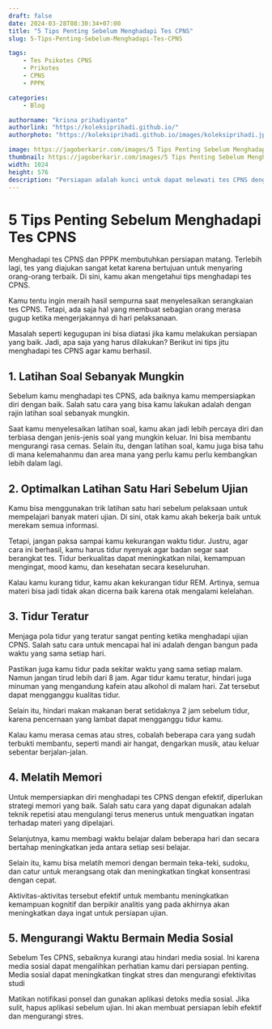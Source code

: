 ```yaml
---
draft: false
date: 2024-03-28T08:30:34+07:00
title: "5 Tips Penting Sebelum Menghadapi Tes CPNS"
slug: 5-Tips-Penting-Sebelum-Menghadapi-Tes-CPNS

tags:
    - Tes Psikotes CPNS
    - Prikotes
    - CPNS
    - PPPK

categories:
    - Blog

authorname: "krisna prihadiyanto"
authorlink: "https://koleksiprihadi.github.io/"
authorphoto: "https://koleksiprihadi.github.io/images/koleksiprihadi.jpeg"

image: https://jagoberkarir.com/images/5 Tips Penting Sebelum Menghadapi Tes CPNS.png
thumbnail: https://jagoberkarir.com/images/5 Tips Penting Sebelum Menghadapi Tes CPNS.png
width: 1024
height: 576
description: "Persiapan adalah kunci untuk dapat melewati tes CPNS dengan baik. Berikut ini beberapa tips yang perlu dioptimalkan sebelum menghadapi ujian."
---
```


# 5 Tips Penting Sebelum Menghadapi Tes CPNS

Menghadapi tes CPNS dan PPPK membutuhkan persiapan matang. Terlebih lagi, tes yang diajukan sangat ketat karena bertujuan untuk menyaring orang-orang terbaik. Di sini, kamu akan mengetahui tips menghadapi tes CPNS.

Kamu tentu ingin meraih hasil sempurna saat menyelesaikan serangkaian tes CPNS. Tetapi, ada saja hal yang membuat sebagian orang merasa gugup ketika mengerjakannya di hari pelaksanaan.

Masalah seperti kegugupan ini bisa diatasi jika kamu melakukan persiapan yang baik. Jadi, apa saja yang harus dilakukan? Berikut ini tips jitu menghadapi tes CPNS agar kamu berhasil.

## 1. Latihan Soal Sebanyak Mungkin

Sebelum kamu menghadapi tes CPNS, ada baiknya kamu mempersiapkan diri dengan baik. Salah satu cara yang bisa kamu lakukan adalah dengan rajin latihan soal sebanyak mungkin. 

Saat kamu menyelesaikan latihan soal, kamu akan jadi lebih percaya diri dan terbiasa dengan jenis-jenis soal yang mungkin keluar. Ini bisa membantu mengurangi rasa cemas. Selain itu, dengan latihan soal, kamu juga bisa tahu di mana kelemahanmu dan area mana yang perlu kamu perlu kembangkan lebih dalam lagi.

## 2. Optimalkan Latihan Satu Hari Sebelum Ujian

Kamu bisa menggunakan trik latihan satu hari sebelum pelaksaan untuk mempelajari banyak materi ujian. Di sini, otak kamu akah bekerja baik untuk merekam semua informasi. 

Tetapi, jangan paksa sampai kamu kekurangan waktu tidur. Justru, agar cara ini berhasil, kamu harus tidur nyenyak agar badan segar saat berangkat tes. Tidur berkualitas dapat meningkatkan nilai, kemampuan mengingat, mood kamu, dan kesehatan secara keseluruhan. 

Kalau kamu kurang tidur, kamu akan kekurangan tidur REM. Artinya, semua materi bisa jadi tidak akan dicerna baik karena otak mengalami kelelahan.

## 3. Tidur Teratur

Menjaga pola tidur yang teratur sangat penting ketika menghadapi ujian CPNS. Salah satu cara untuk mencapai hal ini adalah dengan bangun pada waktu yang sama setiap hari. 

Pastikan juga kamu tidur pada sekitar waktu yang sama setiap malam. Namun jangan tirud lebih dari 8 jam. Agar tidur kamu teratur, hindari juga minuman yang mengandung kafein atau alkohol di malam hari. Zat tersebut dapat mengganggu kualitas tidur. 

Selain itu, hindari makan makanan berat setidaknya 2 jam sebelum tidur, karena pencernaan yang lambat dapat mengganggu tidur kamu. 

Kalau kamu merasa cemas atau stres, cobalah beberapa cara yang sudah terbukti membantu, seperti mandi air hangat, dengarkan musik, atau keluar sebentar berjalan-jalan. 

## 4. Melatih Memori

Untuk mempersiapkan diri menghadapi tes CPNS dengan efektif, diperlukan strategi memori yang baik. Salah satu cara yang dapat digunakan adalah teknik repetisi atau mengulangi terus menerus untuk menguatkan ingatan terhadap materi yang dipelajari. 

Selanjutnya, kamu membagi waktu belajar dalam beberapa hari dan secara bertahap meningkatkan jeda antara setiap sesi belajar. 

Selain itu, kamu bisa melatih memori dengan bermain teka-teki, sudoku, dan catur untuk merangsang otak dan meningkatkan tingkat konsentrasi dengan cepat. 

Aktivitas-aktivitas tersebut efektif untuk membantu meningkatkan kemampuan kognitif dan berpikir analitis yang pada akhirnya akan meningkatkan daya ingat untuk persiapan ujian.

## 5. Mengurangi Waktu Bermain Media Sosial

Sebelum Tes CPNS, sebaiknya kurangi atau hindari media sosial. Ini karena media sosial dapat mengalihkan perhatian kamu dari persiapan penting. Media sosial dapat meningkatkan tingkat stres dan mengurangi efektivitas studi

Matikan notifikasi ponsel dan gunakan aplikasi detoks media sosial. Jika sulit, hapus aplikasi sebelum ujian. Ini akan membuat persiapan lebih efektif dan mengurangi stres.

